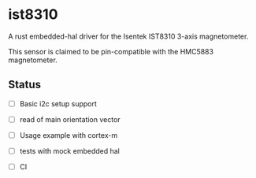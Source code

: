# ist8310

A rust embedded-hal driver for the 
Isentek IST8310 
3-axis magnetometer.

This sensor is claimed to be pin-compatible with the HMC5883 magnetometer. 

## Status

- [ ] Basic i2c setup support
- [ ] read of main orientation vector
- [ ] Usage example with cortex-m
- [ ] tests with mock embedded hal
- [ ] CI






